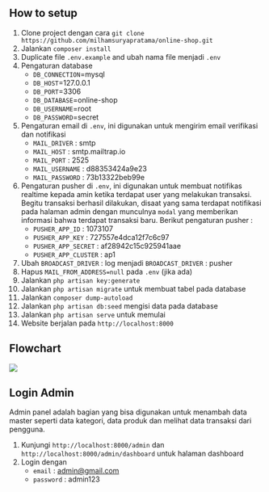 ## How to setup

1. Clone project dengan cara `git clone https://github.com/milhamsuryapratama/online-shop.git`
2. Jalankan `composer install`
3. Duplicate file `.env.example` and ubah nama file menjadi `.env`
4. Pengaturan database
   * `DB_CONNECTION`=mysql
   * `DB_HOST`=127.0.0.1
   * `DB_PORT`=3306
   * `DB_DATABASE`=online-shop
   * `DB_USERNAME`=root
   * `DB_PASSWORD`=secret
5. Pengaturan email di `.env`, ini digunakan untuk mengirim email verifikasi dan notifikasi
    * `MAIL_DRIVER` : smtp
    * `MAIL_HOST` : smtp.mailtrap.io
    * `MAIL_PORT` : 2525
    * `MAIL_USERNAME` : d88353424a9e23
    * `MAIL_PASSWORD` : 73b13322beb99e
6. Pengaturan pusher di `.env`, ini digunakan untuk membuat notifikas realtime kepada amin ketika terdapat user yang melakukan transaksi. Begitu transaksi berhasil dilakukan, disaat yang sama terdapat notifikasi pada halaman admin dengan munculnya `modal` yang memberikan informasi bahwa terdapat transaksi baru. Berikut pengaturan pusher :
    * `PUSHER_APP_ID` : 1073107
    * `PUSHER_APP_KEY` : 727557e4dca12f7c6c97
    * `PUSHER_APP_SECRET` : af28942c15c925941aae
    * `PUSHER_APP_CLUSTER`  : ap1
7. Ubah `BROADCAST_DRIVER` : log menjadi `BROADCAST_DRIVER` : pusher 
8. Hapus `MAIL_FROM_ADDRESS=null` pada `.env` (jika ada)
7. Jalankan `php artisan key:generate`
8. Jalankan `php artisan migrate` untuk membuat tabel pada database
9. Jalankan `composer dump-autoload`
10. Jalankan `php artisan db:seed` mengisi data pada database
11. Jalankan `php artisan serve` untuk memulai
12. Website berjalan pada `http://localhost:8000`

## Flowchart

<img src="https://github.com/milhamsuryapratama/online-shop/blob/master/public/assets/flowchart/flowchart.jpg"/>

## Login Admin

Admin panel adalah bagian yang bisa digunakan untuk menambah data master seperti data kategori, data produk dan melihat data transaksi dari pengguna.

1. Kunjungi `http://localhost:8000/admin` dan `http://localhost:8000/admin/dashboard` untuk halaman dashboard
2. Login dengan
    * `email` : admin@gmail.com
    * `password` : admin123
    